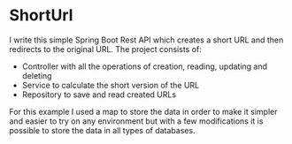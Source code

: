 # ShortUrl

I write this simple Spring Boot Rest API which creates a short URL and then redirects to the original URL. The project consists of:
- Controller with all the operations of creation, reading, updating and deleting
- Service to calculate the short version of the URL
- Repository to save and read created URLs

For this example I used a map to store the data in order to make it simpler and easier to try on any environment but with a few modifications it is possible to store the data in all types of databases.
